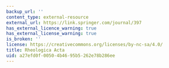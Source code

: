 ```yaml
---
backup_url: ''
content_type: external-resource
external_url: https://link.springer.com/journal/397
has_external_licence_warning: true
has_external_license_warning: true
is_broken: ''
license: https://creativecommons.org/licenses/by-nc-sa/4.0/
title: Rheologica Acta
uid: a27efd0f-0050-4b46-95b5-262e78b286ee
---
```

